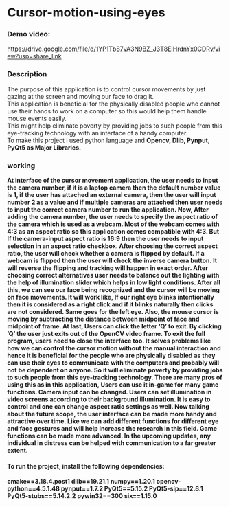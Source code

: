 # Cursor-motion-using-eyes

### Demo video:

https://drive.google.com/file/d/1YP1Tb87vA3N9BZ_J3T8EIHrdnYx0CDRv/view?usp=share_link

### Description 

The purpose of this application is to control cursor movements by just gazing at the screen and moving our face to drag it. <br>
This application is beneficial for the physically disabled people who cannot use their hands to work on a computer so this would help them handle mouse events easily. <br>
This might help eliminate poverty by providing jobs to such people from this eye-tracking technology with an interface of a handy computer. <br>
To make this project i used python language and <b> Opencv, Dlib, Pynput, PyQt5 <b> as Major Libraries.

### working

At interface of the cursor movement application, the user needs to input the camera number, if it is a laptop camera then the default number value is 1, if the user has attached an external camera, then the user will input number 2 as a value and if multiple cameras are attached then user needs to input the correct camera number to run the application. 
Now, After adding the camera number, the user needs to specify the aspect ratio of the camera which is used as a webcam. Most of the webcam comes with 4:3 as an aspect ratio so this application comes compatible with 4:3. But If the camera-input aspect ratio is 16:9 then the user needs to input selection in an aspect ratio checkbox. 
After choosing the correct aspect ratio, the user will check whether a camera is flipped by default. If a webcam is flipped then the user will check the inverse camera button. It will reverse the flipping and tracking will happen in exact order. After choosing correct alternatives user needs to balance out the lighting with the help of illumination slider which helps in low light conditions. 
After all this, we can see our face being recognized and the cursor will be moving on face movements. 
It will work like, If our right eye blinks intentionally then it is considered as a right click and if it blinks naturally then clicks are not considered. Same goes for the left eye. Also, the mouse cursor is moving by subtracting the distance between midpoint of face and midpoint of frame.
At last, Users can click the letter ‘Q’ to exit. By clicking ’Q’ the user just exits out of the OpenCV video frame. To exit the full program, users need to close the interface too. 
It solves problems like how we can control the cursor motion without the manual interaction and hence it is beneficial for the people who are physically disabled as they can use their eyes to communicate with the computers and probably will not be dependent on anyone. So it will eliminate poverty by providing jobs to such people from this eye-tracking technology.
There are many pros of using this as in this application, Users can use it in-game for many game functions. Camera input can be changed. Users can set illumination in video screens according to their background illumination. It is easy to control and one can change aspect ratio settings as well.
Now talking about the future scope, the user interface can be made more handy and attractive over time. Like we can add different functions for different eye and face gestures and will help increase the research in this field. Game functions can be made more advanced. In the upcoming updates, any individual in distress can be helped with communication to a far greater extent.

#### To run the project, install the following dependencies:

cmake==3.18.4.post1
dlib==19.21.1
numpy==1.20.1
opencv-python==4.5.1.48
pynput==1.7.2
PyQt5==5.15.2
PyQt5-sip==12.8.1
PyQt5-stubs==5.14.2.2
pywin32==300
six==1.15.0



